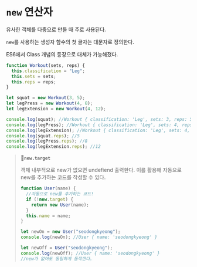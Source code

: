 # `new` 연산자

유사한 객체를 다중으로 만들 때 주로 사용된다.

`new`를 사용하는 생성자 함수의 첫 글자는 대문자로 정의한다.

ES6에서 Class 개념의 등장으로 대체가 가능해졌다.

```js
function Workout(sets, reps) {
  this.classification = "Leg";
  this.sets = sets;
  this.reps = reps;
}

let squat = new Workout(3, 5);
let legPress = new Workout(4, 8);
let legExtension = new Workout(4, 12);

console.log(squat); //Workout { classification: 'Leg', sets: 3, reps: 5 }
console.log(legPress); //Workout { classification: 'Leg', sets: 4, reps: 8 }
console.log(legExtension); //Workout { classification: 'Leg', sets: 4, reps: 12 }
console.log(squat.reps); //5
console.log(legPress.reps); //8
console.log(legExtension.reps); //12
```

> **📌`new.target`**
>
> 객체 내부적으로 new가 없으면 undefiend 출력한다. 이를 활용해 자동으로 new를 추가하는 코드를 작성할 수 있다.
>
> ```js
> function User(name) {
>   //자동으로 new를 추가하는 코드!
>   if (!new.target) {
>     return new User(name);
>   }
>   this.name = name;
> }
>
> let newOn = new User("seodongkyeong");
> console.log(newOn); //User { name: 'seodongkyeong' }
>
> let newOff = User("seodongkyeong");
> console.log(newOff); //User { name: 'seodongkyeong' }
> //new가 없어도 동일하게 동작한다.
> ```
